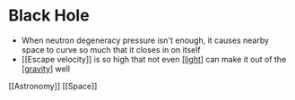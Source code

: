 # Black Hole

- When neutron degeneracy pressure isn't enough, it causes nearby space to curve so much that it closes in on itself
- [[Escape velocity]] is so high that not even [[light]] can make it out of the [[gravity]] well

[[Astronomy]] [[Space]]

[//begin]: # "Autogenerated link references for markdown compatibility"
[light]: light "Light"
[gravity]: gravity "Gravity"
[//end]: # "Autogenerated link references"